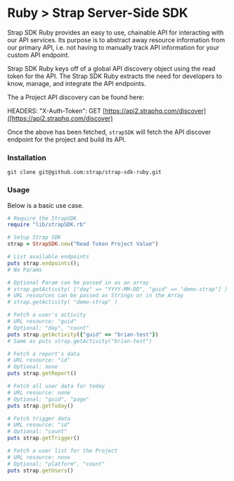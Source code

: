 # Ruby > Strap Server-Side SDK

Strap SDK Ruby provides an easy to use, chainable API for interacting with our
API services.  Its purpose is to abstract away resource information from
our primary API, i.e. not having to manually track API information for
your custom API endpoint.

Strap SDK Ruby keys off of a global API discovery object using the read token for the API. 
The Strap SDK Ruby extracts the need for developers to know, manage, and integrate the API endpoints.

The a Project API discovery can be found here:

HEADERS: "X-Auth-Token": 
GET [https://api2.straphq.com/discover]([https://api2.straphq.com/discover)

Once the above has been fetched, `strapSDK` will fetch the API discover
endpoint for the project and build its API.

### Installation

```
git clone git@github.com:strap/strap-sdk-ruby.git
```

### Usage

Below is a basic use case.

```ruby
# Require the StrapSDK
require "lib/strapSDK.rb"

# Setup Strap SDK
strap = StrapSDK.new("Read Token Project Value")

# List available endpoints
puts strap.endpoints();
# No Params

# Optional Param can be passed in as an array
# strap.getActivity( ["day" => "YYYY-MM-DD", "guid" => "demo-strap"] )
# URL resources can be passed as Strings or in the Array
# strap.getActivity( "demo-strap" )

# Fetch a user's activity
# URL resource: "guid"
# Optional: "day", "count"
puts strap.getActivity({"guid" => "brian-test"})
# Same as puts strap.getActivity("brian-test")

# Fetch a report's data
# URL resource: "id"
# Optional: none
puts strap.getReport()

# Fetch all user data for today
# URL resource: none
# Optional: "guid", "page"
puts strap.getToday()

# Fetch trigger data
# URL resource: "id"
# Optional: "count"
puts strap.getTrigger()

# Fetch a user list for the Project
# URL resource: none
# Optional: "platform", "count"
puts strap.getUsers()

```
